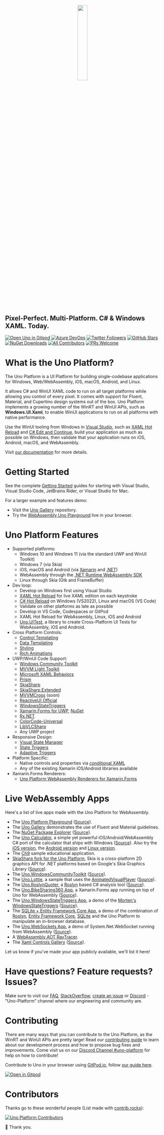 <h1 align=center>
 <img align=center width="25%" src="https://raw.githubusercontent.com/unoplatform/styleguide/master/logo/uno-platform-logo-with-text.png" />
</h1>


## Pixel-Perfect. Multi-Platform. C# & Windows XAML. Today.

[![Open Uno in Gitpod](https://gitpod.io/button/open-in-gitpod.svg)](https://gitpod.io/#https://github.com/unoplatform/uno) 
[![Azure DevOps](https://img.shields.io/azure-devops/build/uno-platform/1dd81cbd-cb35-41de-a570-b0df3571a196/5/master?label=master)](https://uno-platform.visualstudio.com/Uno%20Platform/_build?definitionId=5)
[![Twitter Followers](https://img.shields.io/twitter/follow/unoplatform?label=follow%20%40unoplatform&style=flat)](https://twitter.com/unoplatform)
[![GitHub Stars](https://img.shields.io/github/stars/unoplatform/uno?label=github%20stars)](https://github.com/unoplatform/uno/stargazers/)
[![NuGet Downloads](https://img.shields.io/nuget/dt/uno.ui.svg)](https://www.nuget.org/packages/uno.ui)
[![All Contributors](https://img.shields.io/github/contributors/unoplatform/uno.svg)](https://GitHub.com/unoplatform/uno/graphs/contributors)
[![PRs Welcome](https://img.shields.io/badge/PRs-welcome-brightgreen.svg?style=flat-square)](https://github.com/unoplatform/uno/blob/master/CONTRIBUTING.md)

# What is the Uno Platform?
The Uno Platform is a UI Platform for building single-codebase applications for Windows, Web/WebAssembly, iOS, macOS, Android, and Linux. 

It allows C# and WinUI XAML code to run on all target platforms while allowing you control of every pixel. It comes with support for Fluent, Material, and Cupertino design systems out of the box. Uno Platform implements a growing number of the WinRT and WinUI APIs, such as **Windows.UI.Xaml**, to enable WinUI applications to run on all platforms with native performance. 

Use the WinUI tooling from Windows in [Visual Studio](https://www.visualstudio.com/), such as [XAML Hot Reload](https://docs.microsoft.com/en-us/visualstudio/xaml-tools/xaml-hot-reload?view=vs-2019) and [C# Edit and Continue](https://docs.microsoft.com/en-us/visualstudio/debugger/how-to-use-edit-and-continue-csharp), build your application as much as possible on Windows, then validate that your application runs on iOS, Android, macOS, and WebAssembly.

Visit [our documentation](doc/articles/intro.md) for more details.

# Getting Started

See the complete [Getting Started](https://platform.uno/docs/articles/get-started.html) guides for starting with Visual Studio, Visual Studio Code, JetBrains Rider, or Visual Studio for Mac.

For a larger example and features demo:
* Visit the [Uno Gallery](https://github.com/unoplatform/uno.gallery) repository.
* Try the [WebAssembly Uno Playground](https://playground.platform.uno) live in your browser.

# Uno Platform Features
* Supported platforms:
    * Windows 10 and Windows 11 (via the standard UWP and WinUI Toolkit)
    * Windows 7 (via Skia)
    * iOS, macOS and Android (via [Xamarin](https://www.visualstudio.com/xamarin/) and [.NET](https://dotnet.microsoft.com/))
    * WebAssembly through the [.NET Runtime WebAssembly SDK](https://github.com/dotnet/runtime/tree/main/src/mono/wasm)
    * Linux through Skia (Gtk and FrameBuffer)
* Dev loop:
    * Develop on Windows first using Visual Studio
    * [XAML Hot Reload](https://blogs.msdn.microsoft.com/visualstudio/2016/04/06/ui-development-made-easier-with-xaml-edit-continue/) for live XAML edition on each keystroke
    * [C# Hot Reload](https://docs.microsoft.com/en-us/visualstudio/debugger/how-to-use-edit-and-continue-csharp) on Windows (VS2022), Linux and macOS (VS Code)
    * Validate on other platforms as late as possible
    * Develop in VS Code, Codespaces or GitPod
    * XAML Hot Reload for WebAssembly, Linux, iOS and Android
    * [Uno.UITest](https://github.com/unoplatform/Uno.UITest), a library to create Cross-Platform UI Tests for WebAssembly, iOS and Android.
* Cross Platform Controls:
    * [Control Templating](https://docs.microsoft.com/en-us/windows/uwp/design/controls-and-patterns/control-templates)
    * [Data Templating](https://code.msdn.microsoft.com/Data-Binding-in-UWP-b5c98114)
    * [Styling](https://docs.microsoft.com/en-us/windows/uwp/design/controls-and-patterns/xaml-styles)
    * [Rich Animations](https://docs.microsoft.com/en-us/windows/uwp/design/motion/xaml-animation)
* UWP/WinUI Code Support:
    * [Windows Community Toolkit](https://github.com/unoplatform/uno.WindowsCommunityToolkit)
    * [MVVM Light Toolkit](https://github.com/unoplatform/uno.mvvmlight)
    * [Microsoft XAML Behaviors](https://github.com/unoplatform/uno.XamlBehaviors)
    * [Prism](https://github.com/prismlibrary/prism)
    * [SkiaSharp](https://github.com/mono/SkiaSharp)
    * [SkiaSharp.Extended](https://github.com/mono/SkiaSharp.Extended)
    * [MVVMCross](https://www.mvvmcross.com/) (soon)
    * [ReactiveUI Official](https://github.com/reactiveui/ReactiveUI/pull/2067)
    * [WindowsStateTriggers](https://github.com/unoplatform/uno.WindowsStateTriggers)
    * [Xamarin.Forms for UWP](https://github.com/unoplatform/uno.Xamarin.Forms), [NuGet](https://www.nuget.org/packages/ReactiveUI.Uno)
    * [Rx.NET](https://github.com/reactiveui/Reactive.Wasm)
    * [ColorCode-Universal](https://github.com/unoplatform/uno.ColorCode-Universal)
    * [LibVLCSharp](https://github.com/videolan/libvlcsharp)
    * Any UWP project
* Responsive Design:
    * [Visual State Manager](https://docs.microsoft.com/en-us/uwp/api/Windows.UI.Xaml.VisualStateManager)
    * [State Triggers](https://blogs.msdn.microsoft.com/mvpawardprogram/2017/02/07/state-triggers-uwp-apps/)
    * [Adaptive Triggers](https://docs.microsoft.com/en-us/uwp/api/Windows.UI.Xaml.AdaptiveTrigger)
* Platform Specific:
    * Native controls and properties via [conditional XAML](doc/articles/platform-specific-xaml.md)
    * Any of the existing Xamarin iOS/Android libraries available
* Xamarin.Forms Renderers:
    * [Uno Platform WebAssembly Renderers for Xamarin.Forms](https://github.com/unoplatform/Uno.Xamarin.Forms.Platform)

# Live WebAssembly Apps

Here's a list of live apps made with the Uno Platform for WebAssembly.

* The [Uno Platform Playground](https://playground.platform.uno) ([Source](https://github.com/unoplatform/uno.Playground)).
* The [Uno Gallery](https://gallery.platform.uno) demonstrates the use of Fluent and Material guidelines.
* The [NuGet Package Explorer](https://nuget.info) ([Source](https://github.com/NuGetPackageExplorer/NuGetPackageExplorer)).
* The [Uno Calculator](https://calculator.platform.uno), a simple yet powerful iOS/Android/WebAssembly C# port of the calculator that ships with Windows ([Source](https://github.com/unoplatform/calculator)). Also try the [iOS version](https://apps.apple.com/app/id1464736591),  the [Android version](https://play.google.com/store/apps/details?id=uno.platform.calculator) and [Linux version](https://snapcraft.io/uno-calculator).
* The [Ch9](https://ch9.platform.uno) sample educational application.
* [SkiaSharp fork for the Uno Platform](https://skiasharp-wasm.platform.uno/), Skia is a cross-platform 2D graphics API for .NET platforms based on Google's Skia Graphics Library ([Source](https://github.com/unoplatform/Uno.SkiaSharp)).
* The [Uno.WindowsCommunityToolkit](https://windowstoolkit-wasm.platform.uno/) ([Source](https://github.com/unoplatform/uno.WindowsCommunityToolkit)).
* The [Uno.Lottie](https://lottie.platform.uno/), a sample that uses the [AnimatedVisualPlayer](https://docs.microsoft.com/en-us/uwp/api/microsoft.ui.xaml.controls.animatedvisualplayer) ([Source](https://github.com/unoplatform/uno.LottieSample)).
* The [Uno.RoslynQuoter](https://roslynquoter-wasm.platform.uno/), a [Roslyn](https://github.com/dotnet/roslyn) based C# analysis tool ([Source](https://github.com/unoplatform/uno.RoslynQuoter)).
* The [Uno.BikeSharing360 App](http://bikerider-wasm.platform.uno/), a Xamarin.Forms app running on top of Uno for WebAssembly ([Source](https://github.com/unoplatform/uno.BikeSharing360_MobileApps)).
* The [Uno.WindowsStateTriggers App](http://winstatetriggers-wasm.platform.uno/), a demo of the [Morten's WindowsStateTriggers](https://github.com/dotMorten/WindowsStateTriggers) ([Source](https://github.com/unoplatform/uno.WindowsStateTriggers)).
* The [SQLite + Entity Framework Core App](https://sqliteefcore-wasm.platform.uno), a demo of the combination of [Roslyn](https://github.com/dotnet/roslyn), [Entity Framework Core](https://docs.microsoft.com/en-us/ef/core/), [SQLite](https://github.com/unoplatform/uno.SQLitePCLRaw.Wasm) and the Uno Platform to manipulate an in-browser database.
* The [Uno.WebSockets App](https://websockets-wasm.platform.uno), a demo of System.Net.WebSocket running from WebAssembly ([Source](https://github.com/unoplatform/uno.Wasm.WebSockets)).
* A [WebAssembly AOT RayTracer](https://raytracer-mono-aot.platform.uno/).
* The [Xaml Controls Gallery](https://xamlcontrolsgallery.platform.uno/) ([Source](https://github.com/unoplatform/uno.Xaml-Controls-Gallery)).

Let us know if you've made your app publicly available, we'll list it here!

# Have questions? Feature requests? Issues?

Make sure to visit our [FAQ](doc/articles/faq.md), [StackOverflow](https://stackoverflow.com/questions/tagged/uno-platform), [create an issue](https://github.com/unoplatform/uno/issues) or [Discord](https://platform.uno/discord) - "Uno-Platform" channel where our engineering and community are.

# Contributing

There are many ways that you can contribute to the Uno Platform, as the WinRT and WinUI APIs are pretty large! Read our [contributing guide](CONTRIBUTING.md) to learn about our development process and how to propose bug fixes and improvements. Come visit us on our [Discord Channel #uno-platform](https://discord.gg/eBHZSKG) for help on how to contribute!

Contribute to Uno in your browser using [GitPod.io](https://gitpod.io), follow [our guide here](doc/articles/features/working-with-gitpod.md).

 [![Open in Gitpod](https://gitpod.io/button/open-in-gitpod.svg)](https://gitpod.io/#https://github.com/unoplatform/uno)

# Contributors
Thanks go to these wonderful people (List made with [contrib.rocks](https://contrib.rocks)):

[![Uno Platform Contributors](https://contrib.rocks/image?repo=unoplatform/uno)](https://github.com/unoplatform/uno/graphs/contributors)

💖 Thank you.

